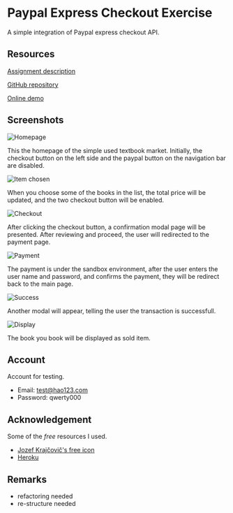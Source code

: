 # Paypal Express Checkout Exercise

A simple integration of Paypal express checkout API.



## Resources

[Assignment description](https://github.com/PayPalLabs/applications-2015)

[GitHub repository](https://github.com/lozy219/api_exercise)

[Online demo](https://textbook-paypal.herokuapp.com/)


## Screenshots
![Homepage](http://i.imgur.com/yGPFHy7.png)

This the homepage of the simple used textbook market. Initially, the checkout button on the left side and the paypal button on the navigation bar are disabled.

![Item chosen](http://i.imgur.com/hs1ErMx.png)

When you choose some of the books in the list, the total price will be updated, and the two checkout button will be enabled.

![Checkout](http://i.imgur.com/z5pl9qB.png)

After clicking the checkout button, a confirmation modal page will be presented. After reviewing and proceed, the user will redirected to the payment page.

![Payment](http://i.imgur.com/CLM470B.png)

The payment is under the sandbox environment, after the user enters the user name and password, and confirms the payment, they will be redirect back to the main page.

![Success](http://i.imgur.com/1bhVds7.png)

Another modal will appear, telling the user the transaction is successfull.

![Display](http://i.imgur.com/3pC590K.png)

The book you book will be displayed as sold item.


## Account

Account for testing.

- Email: test@hao123.com
- Password: qwerty000

## Acknowledgement
Some of the *free* resources I used.

- [Jozef Krajčovič's free icon](https://www.behance.net/gallery/11889067/Flat-avatars-icons)
- [Heroku](https://www.heroku.com/)


## Remarks

- refactoring needed
- re-structure needed
